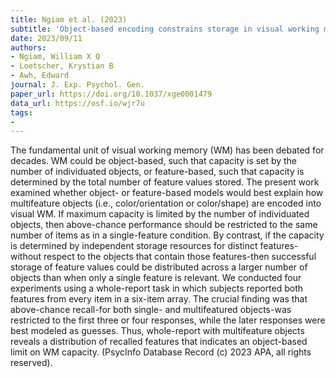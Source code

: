 ```yaml
---
title: Ngiam et al. (2023)
subtitle: 'Object-based encoding constrains storage in visual working memory'
date: 2023/09/11
authors:
- Ngiam, William X Q
- Loetscher, Krystian B
- Awh, Edward
journal: J. Exp. Psychol. Gen.
paper_url: https://doi.org/10.1037/xge0001479
data_url: https://osf.io/wjr7u
tags:
- 
---
```


The fundamental unit of visual working memory (WM) has been debated for decades. WM could be object-based, such that capacity is set by the number of individuated objects, or feature-based, such that capacity is determined by the total number of feature values stored. The present work examined whether object- or feature-based models would best explain how multifeature objects (i.e., color/orientation or color/shape) are encoded into visual WM. If maximum capacity is limited by the number of individuated objects, then above-chance performance should be restricted to the same number of items as in a single-feature condition. By contrast, if the capacity is determined by independent storage resources for distinct features-without respect to the objects that contain those features-then successful storage of feature values could be distributed across a larger number of objects than when only a single feature is relevant. We conducted four experiments using a whole-report task in which subjects reported both features from every item in a six-item array. The crucial finding was that above-chance recall-for both single- and multifeatured objects-was restricted to the first three or four responses, while the later responses were best modeled as guesses. Thus, whole-report with multifeature objects reveals a distribution of recalled features that indicates an object-based limit on WM capacity. (PsycInfo Database Record (c) 2023 APA, all rights reserved).
